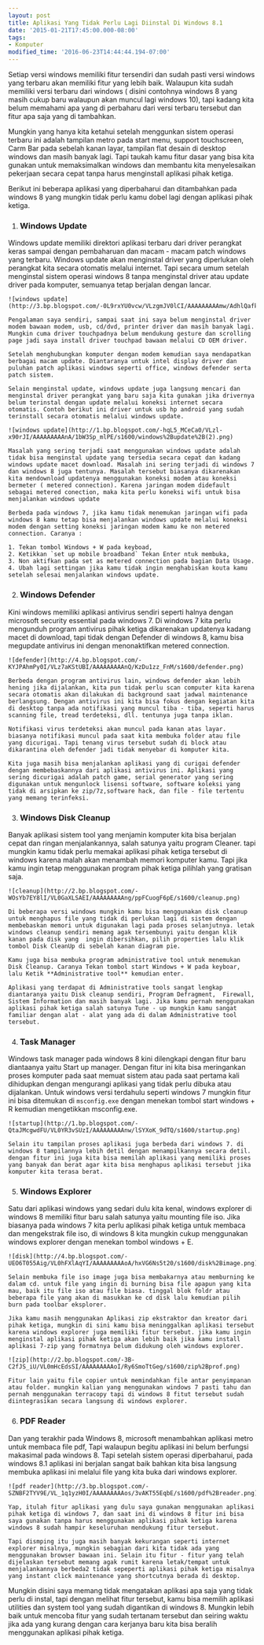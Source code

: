 ```yaml
---
layout: post
title: Aplikasi Yang Tidak Perlu Lagi Diinstal Di Windows 8.1
date: '2015-01-21T17:45:00.000-08:00'
tags:
- Komputer
modified_time: '2016-06-23T14:44:44.194-07:00'
---
```

Setiap versi windows memiliki fitur tersendiri dan sudah pasti versi windows yang terbaru akan memiliki fitur yang lebih baik. Walaupun kita sudah memiliki versi terbaru dari windows ( disini contohnya windows 8 yang masih cukup baru walaupun akan muncul lagi windows 10), tapi kadang kita belum memahami apa yang di perbaharu dari versi terbaru tersebut dan fitur apa saja yang di tambahkan.

Mungkin yang hanya kita ketahui setelah menggunkan sistem operasi terbaru ini adalah tampilan metro pada start menu, support touchscreen, Carm Bar pada sebelah kanan layar, tampilan flat desain di desktop windows dan masih banyak lagi. Tapi taukah kamu fitur dasar yang bisa kita gunakan untuk memaksimalkan windows dan membantu kita menyelesaikan pekerjaan secara cepat tanpa harus menginstall aplikasi pihak ketiga.

Berikut ini beberapa aplikasi yang diperbaharui dan ditambahkan pada windows 8 yang mungkin tidak perlu kamu dobel lagi dengan aplikasi pihak ketiga.

1. ### Windows Update
  Windows update memiliki direktori aplikasi terbaru dari driver perangkat keras sampai dengan pembaharuan dan macam - macam patch windows yang terbaru. Windows update akan menginstal driver yang diperlukan oleh perangkat kita secara otomatis melalui internet. Tapi secara umum setelah menginstal sistem operasi windows 8 tanpa menginstal driver atau update driver pada komputer, semuanya tetap berjalan dengan lancar.

    ![windows update](http://3.bp.blogspot.com/-0L9rxYU0vcw/VLzgmJV0lCI/AAAAAAAAAmw/AdhlQafkyiI/s1600/windows%2Bupdate.png)

    Pengalaman saya sendiri, sampai saat ini saya belum menginstal driver modem bawaan modem, usb, cd/dvd, printer driver dan masih banyak lagi. Mungkin cuma driver touchpadnya belum mendukung gesture dan scrolling page jadi saya install driver touchpad bawaan melalui CD OEM driver.

    Setelah menghubungkan komputer dengan modem kemudian saya mendapatkan berbagai macam update. Diantaranya untuk intel display driver dan puluhan patch aplikasi windows seperti office, windows defender serta patch sistem.

    Selain menginstal update, windows update juga langsung mencari dan menginstal driver perangkat yang baru saja kita gunakan jika drivernya belum terinstal dengan update melalui koneksi internet secara otomatis. Contoh berikut ini driver untuk usb hp android yang sudah terinstall secara otomatis melalui windows update.

    ![windows update](http://1.bp.blogspot.com/-hqL5_MCeCa0/VLzl-x90rJI/AAAAAAAAAnA/1bW3Sp_mlPE/s1600/windows%2Bupdate%2B(2).png)

    Masalah yang sering terjadi saat menggunakan windows update adalah tidak bisa menginstal update yang tersedia secara cepat dan kadang windows update macet download. Masalah ini sering terjadi di windows 7 dan windows 8 juga tentunya. Masalah tersebut biasanya dikarenakan kita mendownload updatenya menggunakan koneksi modem atau koneksi bermeter ( metered connection). Karena jaringan modem didefault sebagai metered conection, maka kita perlu koneksi wifi untuk bisa menjalankan windows update

    Berbeda pada windows 7, jika kamu tidak menemukan jaringan wifi pada windows 8 kamu tetap bisa menjalankan windows update melalui koneksi modem dengan setting koneksi jaringan modem kamu ke non metered connection. Caranya :

    1. Tekan tombol Windows + W pada keyboad,
    2. Ketikkan `set up mobile broadband` Tekan Enter ntuk membuka,
    3. Non aktifkan pada set as metered connection pada bagian Data Usage.
    4. Ubah lagi settingan jika kamu tidak ingin menghabiskan kouta kamu setelah selesai menjalankan windows update.

2. ### Windows Defender
  Kini windows memiliki aplikasi antivirus sendiri seperti halnya dengan microsoft security essential pada windows 7. Di windows 7 kita perlu mengunduh program antivirus pihak ketiga dikarenakan updatenya kadang macet di download, tapi tidak dengan Defender di windows 8, kamu bisa megupdate antivirus ini dengan menonaktifkan metered connection.

    ![defender](http://4.bp.blogspot.com/-KYJPAhmPy0I/VLz7aKStUBI/AAAAAAAAAnQ/KzDu1zz_FnM/s1600/defender.png)

    Berbeda dengan program antivirus lain, windows defender akan lebih hening jika dijalankan, kita pun tidak perlu scan computer kita karena secara otomatis akan dilakukan di background saat jadwal maintenance berlangsung. Dengan antivirus ini kita bisa fokus dengan kegiatan kita di desktop tanpa ada notifikasi yang muncul tiba - tiba, seperti harus scanning file, tread terdeteksi, dll. tentunya juga tanpa iklan.

    Notifikasi virus terdeteksi akan muncul pada kanan atas layar. biasanya notifikasi muncul pada saat kita membuka folder atau file yang dicurigai. Tapi tenang virus tersebut sudah di block atau dikarantina oleh defender jadi tidak menyebar di komputer kita.

    Kita juga masih bisa menjalankan aplikasi yang di curigai defender dengan membebaskannya dari aplikasi antivirus ini. Aplikasi yang sering dicurigai adalah patch game, serial generator yang sering digunakan untuk mengunlock lisensi software, software koleksi yang tidak di arsipkan ke zip/7z,software hack, dan file - file tertentu yang memang terinfeksi.

3. ### Windows Disk Cleanup
  Banyak aplikasi sistem tool yang menjamin komputer kita bisa berjalan cepat dan ringan menjalankannya, salah satunya yaitu program Cleaner. tapi mungkin kamu tidak perlu memakai aplikasi pihak ketiga tersebut di windows karena malah akan menambah memori komputer kamu. Tapi jika kamu ingin tetap menggunakan program pihak ketiga pilihlah yang gratisan saja.

    ![cleanup](http://2.bp.blogspot.com/-WOsYb7EY8lI/VL0GaXLSAEI/AAAAAAAAAng/ppFCuogF6pE/s1600/cleanup.png)

    Di beberapa versi windows mungkin kamu bisa menggunakan disk cleanup untuk menghapus file yang tidak di perlukan lagi di sistem dengan membebaskan memori untuk digunakan lagi pada proses selanjutnya. letak windows cleanup sendiri memang agak tersembunyi yaitu dengan klik kanan pada disk yang  ingin dibersihkan, pilih properties lalu klik tombol Disk CleanUp di sebelah kanan diagram pie.

    Kamu juga bisa membuka program administrative tool untuk menemukan Disk Cleanup. Caranya Tekan tombol start Windows + W pada keyboar, lalu Ketik **Administrative tool** kemudian enter.

    Aplikasi yang terdapat di Administrative tools sangat lengkap diantaranya yaitu Disk cleanup sendiri, Program Defragment,  Firewall, Sistem Information dan masih banyak lagi. Jika kamu pernah menggunakan aplikasi pihak ketiga salah satunya Tune - up mungkin kamu sangat familiar dengan alat - alat yang ada di dalam Administrative tool tersebut.

4. ### Task Manager
  Windows task manager pada windows 8 kini dilengkapi dengan fitur baru diantaanya yaitu Start up manager. Dengan fitur ini kita bisa meringankan proses komputer pada saat memuat sistem atau pada saat pertama kali dihidupkan dengan mengurangi aplikasi yang tidak perlu dibuka atau dijalankan. Untuk windows versi terdahulu seperti windows 7 mungkin fitur ini bisa ditemukan di `msconfig.exe` dengan menekan tombol start windows + R kemudian mengetikkan msconfig.exe.

    ![startup](http://1.bp.blogspot.com/-QtaJMcgwdFU/VL0YR3vSUzI/AAAAAAAAAnw/lSYXoK_9dTQ/s1600/startup.png)

    Selain itu tampilan proses aplikasi juga berbeda dari windows 7. di windows 8 tampilannya lebih detil dengan menampilkannya secara detil. dengan fitur ini juga kita bisa memilah aplikasi yang memiliki proses yang banyak dan berat agar kita bisa menghapus aplikasi tersebut jika komputer kita terasa berat.

5. ### Windows Explorer
  Satu dari aplikasi windows yang sedari dulu kita kenal, windows explorer di windows 8 memiliki fitur baru salah satunya yaitu mounting file iso. Jika biasanya pada windows 7 kita perlu aplikasi pihak ketiga untuk membaca dan mengekstrak file iso, di windows 8 kita mungkin cukup menggunakan windows explorer dengan menekan tombol windows + E.

    ![disk](http://4.bp.blogspot.com/-UEO6T055Aig/VL0hFXlAqYI/AAAAAAAAAoA/hxVG6Ns5t20/s1600/disk%2Bimage.png)

    Selain membuka file iso image juga bisa membakarnya atau memburning ke dalam cd. untuk file yang ingin di burning bisa file apapun yang kita mau, baik itu file iso atau file biasa. tinggal blok foldr atau beberapa file yang akan di masukkan ke cd disk lalu kemudian pilih burn pada toolbar eksplorer.

    Jika kamu masih menggunakan Aplikasi zip ekstraktor dan kreator dari pihak ketiga, mungkin di sini kamu bisa meninggalkan aplikasi tersebut karena windows explorer juga memiliki fitur tersebut. jika kamu ingin menginstal aplikasi pihak ketiga akan lebih baik jika kamu install aplikasi 7-zip yang formatnya belum didukung oleh windows explorer.

    ![zip](http://2.bp.blogspot.com/-3B-C2fJS_iU/VL0mHcEdsSI/AAAAAAAAAoI/Ry6SmoTtGeg/s1600/zip%2Bprof.png)

    Fitur lain yaitu file copier untuk memindahkan file antar penyimpanan atau folder. mungkin kalian yang menggunakan windows 7 pasti tahu dan pernah menggunakan terracopy tapi di windows 8 fitut tersebut sudah diintegrasikan secara langsung di windows explorer.

6. ### PDF Reader
  Dan yang terakhir pada Windows 8, microsoft menambahkan aplikasi metro untuk membaca file pdf, Tapi walaupun begitu aplikasi ini belum berfungsi makasimal pada windows 8. Tapi setelah sistem operasi diperbaharui, pada windows 8.1 aplikasi ini berjalan sangat baik bahkan kita bisa langsung membuka aplikasi ini melalui file yang kita buka dari windows explorer.

    ![pdf reader](http://3.bp.blogspot.com/-SZNBF2TYV9E/VL_1q1yzH0I/AAAAAAAAAos/3vAKT55EqbE/s1600/pdf%2Breader.png)

    Yap, itulah fitur aplikasi yang dulu saya gunakan menggunakan aplikasi pihak ketiga di windows 7, dan saat ini di windows 8 fitur ini bisa saya gunakan tanpa harus menggunakan aplikasi pihak ketiga karena windows 8 sudah hampir keseluruhan mendukung fitur tersebut.

    Tapi dismping itu juga masih banyak kekurangan seperti internet explorer misalnya, mungkin sebagian dari kita tidak ada yang menggunakan browser bawaan ini. Selain itu fitur - fitur yang telah dijelaskan tersebut memang agak rumit karena letak/tempat untuk menjalankannya berbeda2 tidak sepeperti aplikasi pihak ketiga misalnya yang instant click maintenance yang shortcutnya berada di desktop.

Mungkin disini saya memang tidak mengatakan aplikasi apa saja yang tidak perlu di instal, tapi dengan melihat fitur tersebut, kamu bisa memilih aplikasi utilities dan system tool yang sudah digantikan di windows 8. Mungkin lebih baik untuk mencoba fitur yang sudah tertanam tersebut dan seiring waktu jika ada yang kurang dengan cara kerjanya baru kita bisa beralih menggunakan aplikasi pihak ketiga.
